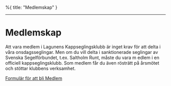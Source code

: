 %{
title: "Medlemskap"
}

---

# Medlemskap

Att vara medlem i Lagunens Kappseglingsklubb är inget krav för att delta i våra onsdagsseglingar.
Men om du vill delta i sanktionerade seglingar av Svenska Segelförbundet, t.ex. Saltholm Runt, måste du vara m
edlem i en officiell kappseglingsklubb. Som medlem får du även rösträtt på årsmötet och stöttar klubbens verksamhet.

[Formulär för att bli Medlem](https://docs.google.com/forms/d/1eSG_S1XM6y5zJUyNP1jqyiOYGh_3THqaHYv9kqD89YU/edit?fbclid=IwAR3ZEAXGSXaxM94XoK96wqmtumY8bjdlxT3MmDJP3T8911uwf84v9i_f8Ek_aem_ASI6NBGBmRiSrIj6UCddkDsDevEYhQzkfNDl2157c8iThsV2cdtVBDHl4NUZPkiK0gVbD2-1jSM6C_a8SplSEFkL)
